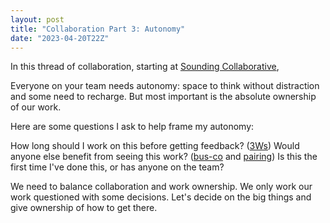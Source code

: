 ```yaml
---
layout: post
title: "Collaboration Part 3: Autonomy"
date: "2023-04-20T22Z"
---
```


In this thread of collaboration, starting at [Sounding Collaborative](/sound-collaborative/),

Everyone on your team needs autonomy: space to think without distraction and some need to recharge. But most important is the absolute ownership of our work.

Here are some questions I ask to help frame my autonomy:

How long should I work on this before getting feedback? ([3Ws](/glossary#3ws))
Would anyone else benefit from seeing this work? ([bus-co](https://www.sodiumhalogen.com/glossary#bus-coefficiency) and [pairing](https://www.sodiumhalogen.com/pairing))
Is this the first time I've done this, or has anyone on the team?

We need to balance collaboration and work ownership. We only work our work questioned with some decisions. Let's decide on the big things and give ownership of how to get there.
